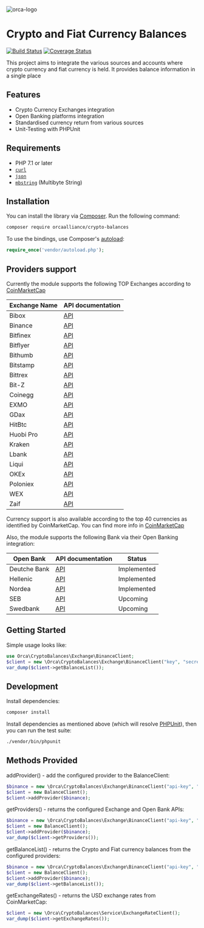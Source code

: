 ![orca-logo](https://i.imgur.com/zfKmcuH.png)


Crypto and Fiat Currency Balances
=================================

[![Build Status](https://travis-ci.org/orcaalliance/crypto-balances.svg?branch=master)](https://travis-ci.org/orcaalliance/crypto-balances)
[![Coverage Status](https://coveralls.io/repos/github/orcaalliance/crypto-balances/badge.svg?branch=master)](https://coveralls.io/github/orcaalliance/crypto-balances?branch=master)

This project aims to integrate the various sources and accounts where crypto currency and fiat currency is held. It provides balance information in a single place


Features
--------

* Crypto Currency Exchanges integration
* Open Banking platforms integration
* Standardised currency return from various sources
* Unit-Testing with PHPUnit

Requirements
------------

* PHP 7.1 or later
* [`curl`](https://secure.php.net/manual/en/book.curl.php)
* [`json`](https://secure.php.net/manual/en/book.json.php)
* [`mbstring`](https://secure.php.net/manual/en/book.mbstring.php) (Multibyte String)

Installation
------------

You can install the library via [Composer](http://getcomposer.org/). Run the following command:

```bash
composer require orcaalliance/crypto-balances
```

To use the bindings, use Composer's [autoload](https://getcomposer.org/doc/01-basic-usage.md#autoloading):

```php
require_once('vendor/autoload.php');
```

Providers support
----------------
Currently the module supports the following TOP Exchanges according to [CoinMarketCap](https://coinmarketcap.com/)

| Exchange Name | API documentation |
|---------------|-------------------|
| Bibox       | [API](https://github.com/Biboxcom/api_reference/wiki/home_en) |
| Binance       | [API](https://github.com/binance-exchange/binance-official-api-docs/blob/master/rest-api.md) |
| Bitfinex       | [API](https://docs.bitfinex.com/docs) |
| Bitflyer       | [API](https://bitflyer.com/en-us/API) |
| Bithumb       | [API](https://www.bithumb.com/u1/US127) |
| Bitstamp       | [API](https://www.bitstamp.net/api/) |
| Bittrex       | [API](https://bittrex.com/home/api) |
| Bit-Z       | [API](https://www.bit-z.com/api.html) |
| Coinegg       | [API](https://www.coinegg.com/explain.api.html) |
| EXMO       | [API](https://exmo.me/en/api_doc) |
| GDax       | [API](https://docs.gdax.com/#api) |
| HitBtc       | [API](https://api.hitbtc.com/) |
| Huobi Pro    | [API](https://github.com/huobiapi/API_Docs/wiki/REST_api_reference) |
| Kraken       | [API](https://www.kraken.com/en-us/help/api) |
| Lbank       | [API](https://www.lbank.info/api/api-overview) |
| Liqui       | [API](https://liqui.io/api) |
| OKEx       | [API](https://www.okex.com/rest_getStarted.html) |
| Poloniex       | [API](https://poloniex.com/support/api/) |
| WEX       | [API](https://wex.nz/api/3/docs) |
| Zaif       | [API](http://techbureau-api-document.readthedocs.io/ja/latest/index.html) |


Currency support is also available according to the top 40 currencies as identified by CoinMarketCap. You can find more info in [CoinMarketCap](https://coinmarketcap.com/)

Also, the module supports the following Bank via their Open Banking integration:

| Open Bank     | API documentation | Status |
|---------------|-------------------|--------|
| Deutche Bank  | [API](https://api-open.db.com/)                   | Implemented |
| Hellenic      | [API](https://openapis.hellenicbank.com/test-apis)| Implemented |
| Nordea        | [API](https://developer.nordeaopenbanking.com)    | Implemented |
| SEB           | [API](https://developer.baltics.sebgroup.com/)    | Upcoming    |
| Swedbank      | [API](https://developer.swedbank.com/)            | Upcoming    |


Getting Started
---------------

Simple usage looks like:

```php
use Orca\CryptoBalances\Exchange\BinanceClient;
$client = new \Orca\CryptoBalances\Exchange\BinanceClient("key", "secret");
var_dump($client->getBalanceList());
```

Development
-----------
Install dependencies:

``` bash
composer install
```

Install dependencies as mentioned above (which will resolve [PHPUnit](http://packagist.org/packages/phpunit/phpunit)), then you can run the test suite:

```bash
./vendor/bin/phpunit
```

Methods Provided
----------------
addProvider() - add the configured provider to the BalanceClient:

```php
$binance = new \Orca\CryptoBalances\Exchange\BinanceClient("api-key", "api-secrect");
$client = new BalanceClient();
$client->addProvider($binance);
```

getProviders() - returns the configured Exchange and Open Bank APIs:

```php
$binance = new \Orca\CryptoBalances\Exchange\BinanceClient("api-key", "api-secrect");
$client = new BalanceClient();
$client->addProvider($binance);
var_dump($client->getProviders());
```

getBalanceList() - returns the Crypto and Fiat currency balances from the configured providers:

```php
$binance = new \Orca\CryptoBalances\Exchange\BinanceClient("api-key", "api-secrect");
$client = new BalanceClient();
$client->addProvider($binance);
var_dump($client->getBalanceList());
```

getExchangeRates() - returns the USD exchange rates from CoinMarketCap:

```php
$client = new \Orca\CryptoBalances\Service\ExchangeRateClient();
var_dump($client->getExchangeRates());
```

